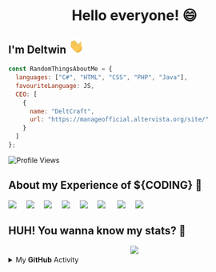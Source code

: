 <!--
WOOOOOOOOH WOOOH KEEP CALM! YOU CAN'T C0PY THIS!
THIS IS VIOLATED COPYRIGHT 911!!!!
-->

<!--
- 🔭 
- 🌱 
- 👯 
- 🤔 
- 💬 
- 📫 
- 😄 
- ⚡ 
-->

<h1 align="center">Hello everyone! 😄</h1>

## I'm Deltwin <img src="https://raw.githubusercontent.com/Deltwin/Deltwin/master/halohal.gif" width="30px">

```js
const RandomThingsAboutMe = {
  languages: ["C#", "HTML", "CSS", "PHP", "Java"],
  favouriteLanguage: JS,
  CEO: [
    {
      name: "DeltCraft",
      url: "https://manageofficial.altervista.org/site/"
    }
  ]
};
```
![Profile Views](https://komarev.com/ghpvc/?username=Deltwin&color=blueviolet)

## About my Experience of ${CODING} 💬

<img src="https://devicons.github.io/devicon/devicon.git/icons/ubuntu/ubuntu-plain.svg" width="40px">&nbsp;&nbsp;&nbsp;&nbsp;&nbsp;<img 
src="https://devicons.github.io/devicon/devicon.git/icons/html5/html5-plain.svg" width="40px">&nbsp;&nbsp;&nbsp;&nbsp;&nbsp;<img src="https://devicons.github.io/devicon/devicon.git/icons/css3/css3-plain.svg" width="40px">&nbsp;&nbsp;&nbsp;&nbsp;&nbsp;<img src="https://devicons.github.io/devicon/devicon.git/icons/javascript/javascript-original.svg" width="40px">&nbsp;&nbsp;&nbsp;&nbsp;&nbsp;<img src="https://devicons.github.io/devicon/devicon.git/icons/nodejs/nodejs-plain.svg" width="40px">&nbsp;&nbsp;&nbsp;&nbsp;&nbsp;<img
src="https://devicons.github.io/devicon/devicon.git/icons/git/git-original.svg" width="40px">&nbsp;&nbsp;&nbsp;&nbsp;&nbsp;&nbsp;<img src="https://devicons.github.io/devicon/devicon.git/icons/github/github-original.svg" width="40px">&nbsp;&nbsp;&nbsp;&nbsp;&nbsp;<img src="https://devicons.github.io/devicon/devicon.git/icons/npm/npm-original-wordmark.svg" width="40px">

## HUH! You wanna know my stats? 🤔
<div align="center"><img src="https://github-profile-trophy.vercel.app/?username=Deltwin&theme=dracula"></div>

<details>
  <summary>My <b>GitHub</b> Activity</summary>
  <img align="left" src="https://github-readme-stats.vercel.app/api?username=Deltwin&theme=tokyonight"><img align="right" src="https://github-readme-stats.vercel.app/api/top-langs/?username=Deltwin&theme=tokyonight&hide=batchfile">
</details>

<!-- 
BTW plz don't copy this
-->
